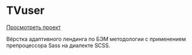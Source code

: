 # TVuser

[Просмотреть проект](https://t-vuser.vercel.app/)

Вёрстка адаптивного лендинга по БЭМ методологии с применением препроцессора Sass на диалекте SCSS.
